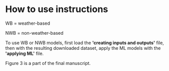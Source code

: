 # How to use instructions

WB = weather-based

NWB = non-weather-based

To use WB or NWB models, first load the **'creating inputs and outputs'** file, then with the resulting downloaded dataset, apply the ML models with the **'applying ML'** file. 

Figure 3 is a part of the final manuscript.
